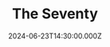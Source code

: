 ---
video:
  type: vimeo
  id: 966001584
speaker:
  permalink: bart-wilkins
  name: Bart Wilkins
title: The Seventy
image: https://i.imgur.com/ZeM44tS.png
date: 2024-06-23T14:30:00.000Z
---